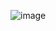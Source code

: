 ![image](https://user-images.githubusercontent.com/77582858/210643957-6841ed64-1b3b-4c1c-b182-764d9df20718.png)
